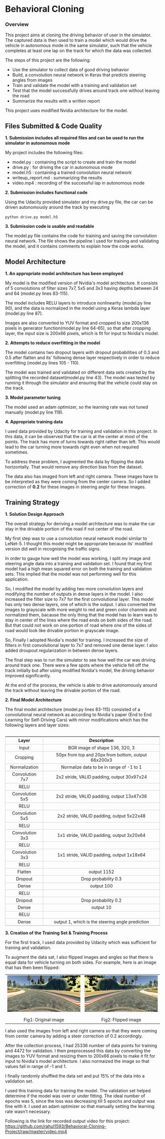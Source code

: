 
# Behavioral Cloning

### Overview

This project aims at cloning the driving behavior of user in the simulator. The captured data is then used to train a model which would drive the vehicle in autonomous mode in the same simulator, such that the vehicle completes at least one lap on the track for which the data was collected.

The steps of this project are the following:

* Use the simulator to collect data of good driving behavior
* Build, a convolution neural network in Keras that predicts steering angles from images
* Train and validate the model with a training and validation set
* Test that the model successfully drives around track one without leaving the road
* Summarize the results with a written report

This project uses modified Nvidia architecture for the model.

## Files Submitted & Code Quality

__1. Submission includes all required files and can be used to run the simulator in autonomous mode__

My project includes the following files:

* model.py  : containing the script to create and train the model
* drive.py  : for driving the car in autonomous mode
* model.h5  : containing a trained convolution neural network
* writeup_report.md : summarizing the results
* video.mp4 : recording of the successful lap in autonomous mode

__2. Submission includes functional code__

Using the Udacity provided simulator and my drive.py file, the car can be driven autonomously around the track by executing

 `python drive.py model.h5`

 
__3. Submission code is usable and readable__

The model.py file contains the code for training and saving the convolution neural network. The file shows the pipeline I used for training and validating the model, and it contains comments to explain how the code works.

## Model Architecture


__1. An appropriate model architecture has been employed__

My model is the modified version of Nvidia's model architecture. It consists of 5 convolutions of filter sizes 7x7, 5x5 and 3x3 having depths between 24 and 64 (model.py lines 83-115).

The model includes RELU layers to introduce nonlinearity (model.py line 90), and the data is normalized in the model using a Keras lambda layer (model.py line 87).

Images are also converted to YUV format and cropped to size 200x136 pixels in generator function(model.py line 64-65), so that after cropping layer, the input size is 200x66 pixels, which is fit for input to Nvidia's model.


__2. Attempts to reduce overfitting in the model__

The model contains two dropout layers with dropout probabilities of 0.3 and 0.5 after flatten and its' following dense layer respectively in order to reduce overfitting (model.py lines 105 - 110).

The model was trained and validated on different data sets created by the splitting the recorded dataset(model.py line 43). The model was tested by running it through the simulator and ensuring that the vehicle could stay on the track.


__3. Model parameter tuning__

The model used an adam optimizer, so the learning rate was not tuned manually (model.py line 119).


__4. Appropriate training data__

I used data provided by Udacity for training and validation in this project. In this data, it can be observed that the car is at the center at most of the points. The track has more of turns towards right rather than left. This would lead to the car turning more towards right even when not required sometimes.

To address these problem, I augmented the data by flipping the data horizontally. That would remove any direction bias from the dataset.

The data also has imaged from left and right camera. These images have to be interpreted as they were coming from the center camera. So I added correction of __0.2__ for these images in steering angle for these images.


## Training Strategy

__1. Solution Design Approach__

The overall strategy for deriving a model architecture was to make the car stay in the drivable portion of the road if not center of the road.

My first step was to use a convolution neural network model similar to LeNet-5. I thought this model might be appropriate because its' modified version did well in recognising the traffic signs.

In order to gauge how well the model was working, I split my image and steering angle data into a training and validation set. I found that my first model had a high mean squared error on both the training and validation sets. This implied that the model was not performing well for this application.

So, I modified the model by adding two more convolution layers and modifying the number of outputs in dense layers in the model. 
I also increased the filter size to 7x7 for the first convolutional layer. This model has only two dense layers, one of which is the output. I also converted the images to grayscale with more weight to red and green color channels and normalized them, bacause the only thing that the model has to learn was to stay in center of the lines where the road ends on both sides of the road. But that could not work on one portion of road where one of the sides of road would look like drivable portion in grayscale image.

So, Finally I adopted Nvidia's model for training. I increased the size of filters in first convolutional layer to 7x7 and removed one dense layer. I also added droupout regularization in between dense layers.

The final step was to run the simulator to see how well the car was driving around track one. There were a few spots where the vehicle fell off the track initially but after using modified Nvidia's model, the driving behavior improved significantly.

At the end of the process, the vehicle is able to drive autonomously around the track without leaving the drivable portion of the road.


__2. Final Model Architecture__

The final model architecture (model.py lines 83-115) consisted of a convolutional neural network as according to Nvidia's paper (End to End Learning for Self-Driving Cars) with minor modifications which has the following layers and layer sizes:

<table align="left" style="border:1px solid #cccccc">
    <thead>
        <tr style="border-bottom:1px solid #cccccc">
            <th style="text-align:center;border-right:1px solid #cccccc">Layer</th>
            <th style="text-align:center">Description</th>
        </tr>
    </thead>
    <tbody>
        <tr style="border-bottom:1px solid #cccccc">
            <td style="text-align:center;border-right:1px solid #cccccc">Input</td>
            <td style="text-align:center">BGR image of shape 136, 320, 3</td>
        </tr>
        <tr style="border-bottom:1px solid #cccccc">
            <td style="text-align:center;border-right:1px solid #cccccc">Cropping</td>
            <td style="text-align:center">50px from top and 20px from bottom, output 66x200x3</td>
        </tr>
        <tr style="border-bottom:1px solid #cccccc">
            <td style="text-align:center;border-right:1px solid #cccccc">Normalization</td>
            <td style="text-align:center">Normalize data to be in range of -1 to 1</td>
        </tr>
        <tr style="border-bottom:1px solid #cccccc">
            <td style="text-align:center;border-right:1px solid #cccccc">Convolution 7x7</td>
            <td style="text-align:center">2x2 stride, VALID padding, output 30x97x24</td>
        </tr>
        <tr style="border-bottom:1px solid #cccccc">
            <td style="text-align:center;border-right:1px solid #cccccc">RELU</td><td></td>
        </tr>
        <tr style="border-bottom:1px solid #cccccc">
            <td style="text-align:center;border-right:1px solid #cccccc">Convolution 5x5</td>
            <td style="text-align:center">2x2 stride, VALID padding, output 13x47x36</td>
        </tr>
        <tr style="border-bottom:1px solid #cccccc">
            <td style="text-align:center;border-right:1px solid #cccccc">RELU</td><td></td>
        </tr>
        <tr style="border-bottom:1px solid #cccccc">
            <td style="text-align:center;border-right:1px solid #cccccc">Convolution 5x5</td>
            <td style="text-align:center">2x2 stride, VALID padding, output 5x22x48</td>
        </tr>
        <tr style="border-bottom:1px solid #cccccc">
            <td style="text-align:center;border-right:1px solid #cccccc">RELU</td><td></td>
        </tr>
        <tr style="border-bottom:1px solid #cccccc">
            <td style="text-align:center;border-right:1px solid #cccccc">Convolution 3x3</td>
            <td style="text-align:center">1x1 stride, VALID padding, output 3x20x64</td>
        </tr>
        <tr style="border-bottom:1px solid #cccccc">
            <td style="text-align:center;border-right:1px solid #cccccc">RELU</td><td></td>
        </tr>
        <tr style="border-bottom:1px solid #cccccc">
            <td style="text-align:center;border-right:1px solid #cccccc">Convolution 3x3</td>
            <td style="text-align:center">1x1 stride, VALID padding, output 1x18x64</td>
        </tr>
        <tr style="border-bottom:1px solid #cccccc">
            <td style="text-align:center;border-right:1px solid #cccccc">RELU</td><td></td>
        </tr>
        <tr style="border-bottom:1px solid #cccccc">
            <td style="text-align:center;border-right:1px solid #cccccc">Flatten</td>
            <td style="text-align:center">output 1152</td>
        </tr>
        <tr style="border-bottom:1px solid #cccccc">
            <td style="text-align:center;border-right:1px solid #cccccc">Dropout</td>
            <td style="text-align:center">Drop probability 0.3</td>
        </tr>
        <tr style="border-bottom:1px solid #cccccc">
            <td style="text-align:center;border-right:1px solid #cccccc">Dense</td>
            <td style="text-align:center">output 100</td>
        </tr>
        <tr style="border-bottom:1px solid #cccccc">
            <td style="text-align:center;border-right:1px solid #cccccc">RELU</td><td></td>
        </tr>
        <tr style="border-bottom:1px solid #cccccc">
            <td style="text-align:center;border-right:1px solid #cccccc">Dropout</td>
            <td style="text-align:center">Drop probability 0.2</td>
        </tr>
        <tr style="border-bottom:1px solid #cccccc">
            <td style="text-align:center;border-right:1px solid #cccccc">Dense</td>
            <td style="text-align:center">output 10</td>
        </tr>
        <tr style="border-bottom:1px solid #cccccc">
            <td style="text-align:center;border-right:1px solid #cccccc">RELU</td><td></td>
        </tr>
        <tr style="border-bottom:1px solid #cccccc">
            <td style="text-align:center;border-right:1px solid #cccccc">Dense</td>
            <td style="text-align:center">output 1, which is the steering angle prediction</td>
        </tr>
    </tbody>
</table>




__3. Creation of the Training Set & Training Process__

For the first track, I used data provided by Udacity which was sufficient for training and validation.

To augment the data sat, I also flipped images and angles so that there is equal data for vehicle turning on both sides. 
For example, here is an image that has then been flipped:
<table>
    <tr>
        <td style="text-align:center">
          <img style="display:block" src="./meta/original.jpg" alt="Original Image"/>
          <span style="display:block"><br>Fig1: Original image</span>
        </td>
        <td style="text-align:center">
          <img style="display:block" src="./meta/flipped.jpg" alt="Flipped Image"/>
          <span style="display:block"><br>Fig2: Flipped image</span>
        </td>
    </tr>
</table>
I also used the images from left and right camera so that they were coming from center camera by adding a steer correction of 0.2 accordingly.

After the collection process, I had 25336 number of data points for training and 4472 for validation. I then preprocessed this data by converting the images to YUV format and resizing them to 200x66 pixels to make it fit for input to Nvidia's model architecture. I also normaized the image so that values fall in range of -1 and 1.

I finally randomly shuffled the data set and put 15% of the data into a validation set.

I used this training data for training the model. The validation set helped determine if the model was over or under fitting. The ideal number of epochs was 5, since the loss was decreasing till 5 epochs and output was fine with it. I used an adam optimizer so that manually setting the learning rate wasn't necessary.

Following is the link for recorded output video for this project:
https://github.com/rahul1593/Behavioral-Cloning-Project/raw/master/video.mp4


